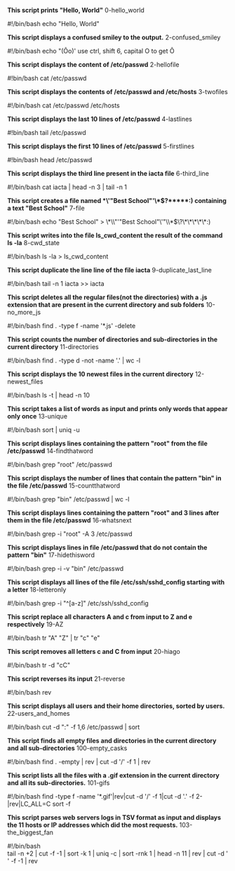 **This script prints "Hello, World"** 0-hello_world

#!/bin/bash echo "Hello, World"

**This script displays a confused smiley to the output.** 2-confused_smiley

#!/bin/bash echo "(Ôo)' use ctrl, shift 6, capital O to get Ô

**This script displays the content of /etc/passwd** 2-hellofile

#!bin/bash cat /etc/passwd

**This script displays the contents of /etc/passwd and /etc/hosts** 3-twofiles

#!/bin/bash cat /etc/passwd /etc/hosts

**This script displays the last 10 lines of /etc/passwd** 4-lastlines

#!bin/bash tail /etc/passwd

**This script displays the first 10 lines of /etc/passwd** 5-firstlines

#!bin/bash head /etc/passwd

**This script displays the third line present in the iacta file** 6-third_line

#!/bin/bash cat iacta | head -n 3 | tail -n 1

**This script creates a file named \*\\'"Best School"\'\\*$\?\*\*\*\*\*:) containing a text "Best School"** 7-file

#!/bin/bash echo "Best School" > \\\*\\\\"'\"Best School\"\\'"\\\\\*\$\\\?\\\*\\\*\\\*\\\*\\\*\:\)

**This script writes into the file ls_cwd_content the result of the command ls -la** 8-cwd_state

#!/bin/bash ls -la > ls_cwd_content

**This script duplicate the line line of the file iacta** 9-duplicate_last_line

#!/bin/bash tail -n 1 iacta >> iacta
     
**This script deletes all the regular files(not the directories) with a .js extension that are present in the current directory and sub folders** 10-no_more_js

#!/bin/bash
find . -type f -name '*.js' -delete

**This script counts the number of directories and sub-directories in the current directory** 11-directories

#!/bin/bash
find . -type d -not -name '.' | wc -l

**This script displays the 10 newest files in the current directory** 12-newest_files

#!/bin/bash
ls -t | head -n 10

**This script takes a list of words as input and prints only words that appear only once** 13-unique

#!/bin/bash
sort | uniq -u

**This script displays lines containing the pattern "root" from the file /etc/passwd** 14-findthatword

#!/bin/bash
grep "root" /etc/passwd

**This script displays the number of lines that contain the pattern "bin" in the file /etc/passwd** 15-countthatword

#!/bin/bash 
grep "bin" /etc/passwd | wc -l 

**This script displays lines containing the pattern "root" and 3 lines after them in the file /etc/passwd** 16-whatsnext

#!/bin/bash
grep -i "root" -A 3 /etc/passwd

**This script displays lines in file /etc/passwd that do not contain the pattern "bin"** 17-hidethisword

#!/bin/bash
grep -i -v "bin" /etc/passwd

**This script displays all lines of the file /etc/ssh/sshd_config starting with a letter** 18-letteronly

#!/bin/bash
grep -i "^[a-z]" /etc/ssh/sshd_config

**This script replace all characters A and c from input to Z and e respectively** 19-AZ

#!/bin/bash
tr "A" "Z" | tr "c" "e"

**This script removes all letters c and C from input** 20-hiago

#!/bin/bash
tr -d "cC"

**This script reverses its input** 21-reverse

#!/bin/bash
rev

**This script displays all users and their home directories, sorted by users.** 22-users_and_homes

#!/bin/bash
cut -d ":" -f 1,6 /etc/passwd | sort

**This script finds all empty files and directories in the current directory and all sub-directories** 100-empty_casks

#!/bin/bash
find . -empty | rev | cut -d '/' -f 1 | rev

**This script lists all the files with a .gif extension in the current directory and all its sub-directories.** 101-gifs

#!/bin/bash
find -type f -name '*.gif'|rev|cut -d '/' -f 1|cut -d '.' -f 2-|rev|LC_ALL=C sort -f  

**This script parses web servers logs in TSV format as input and displays the 11 hosts or IP addresses which did the most requests.** 103-the_biggest_fan

#!/bin/bash                                                      
tail -n +2 | cut -f -1 | sort -k 1 | uniq -c | sort -rnk 1 | head -n 11 | rev | cut -d ' ' -f -1 | rev   







